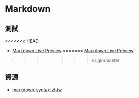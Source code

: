 # Markdown

## 測試
<<<<<<< HEAD
* [Markdown Live Preview](https://markdownlivepreview.com/)
=======
[Markdown Live Preview](https://markdownlivepreview.com/)
>>>>>>> origin/master

## 資源
* [markdown-syntax-zhtw](https://github.com/othree/markdown-syntax-zhtw)


